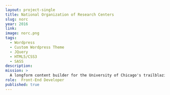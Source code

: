 ```yaml
---
layout: project-single
title: National Organization of Research Centers
slug: norc
year: 2016
link:
image: norc.png
tags:
  - Wordpress
  - Custom Wordpress Theme
  - JQuery
  - HTML5/CSS3
  - SASS
description:
mission: >
  A longform content builder for the University of Chicago's trailblazing research initiatives.
role:  Front-End Developer
published: true
---
```

